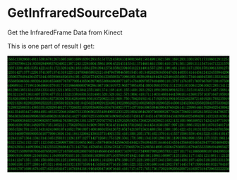 # GetInfraredSourceData
Get the InfraredFrame Data from Kinect

This is one part of result I get:

![data](result.jpg)
